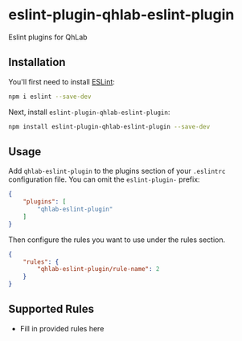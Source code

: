 # eslint-plugin-qhlab-eslint-plugin

Eslint plugins for QhLab

## Installation

You'll first need to install [ESLint](https://eslint.org/):

```sh
npm i eslint --save-dev
```

Next, install `eslint-plugin-qhlab-eslint-plugin`:

```sh
npm install eslint-plugin-qhlab-eslint-plugin --save-dev
```

## Usage

Add `qhlab-eslint-plugin` to the plugins section of your `.eslintrc` configuration file. You can omit the `eslint-plugin-` prefix:

```json
{
    "plugins": [
        "qhlab-eslint-plugin"
    ]
}
```


Then configure the rules you want to use under the rules section.

```json
{
    "rules": {
        "qhlab-eslint-plugin/rule-name": 2
    }
}
```

## Supported Rules

* Fill in provided rules here


